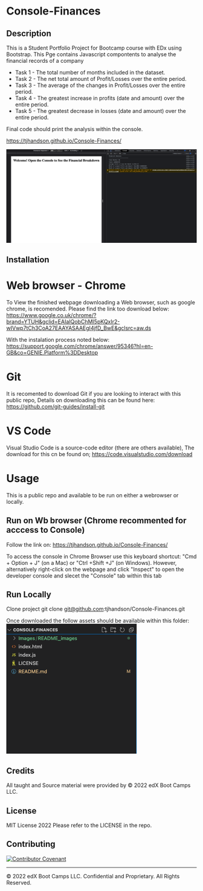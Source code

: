 # Console-Finances

## Description 

This is a Student Portfolio Project for Bootcamp course with EDx using Bootstrap. This Pge contains Javascript compontents to analyse the financial records of a company

* Task 1 - The total number of months included in the dataset.
* Task 2 - The net total amount of Profit/Losses over the entire period.
* Task 3 - The average of the changes in Profit/Losses over the entire period.
* Task 4 - The greatest increase in profits (date and amount) over the entire period.
* Task 5 - The greatest decrease in losses (date and amount) over the entire period.

Final code should print the analysis within the console.

https://tjhandson.github.io/Console-Finances/

![alt text](./Images/README_images/console-Finances_display.png)

## Installation

# Web browser - Chrome
To View the finished webpage downloading a Web browser, such as google chrome, is recomended. Please find the link too download below: https://www.google.co.uk/chrome/?brand=YTUH&gclid=EAIaIQobChMI5pKQxIr2-wIVwp7tCh3CoA27EAAYASAAEgI4jfD_BwE&gclsrc=aw.ds

With the instalation process noted below: https://support.google.com/chrome/answer/95346?hl=en-GB&co=GENIE.Platform%3DDesktop


# Git 
It is recomented to download Git if you are looking to interact with this public repo, Details on downloading this can be found here: https://github.com/git-guides/install-git

# VS Code
Visual Studio Code is a source-code editor (there are others available), The download for this cn be found on; https://code.visualstudio.com/download

# Usage 
This is a public repo and available to be run on either a webrowser or locally. 

## Run on Wb browser (Chrome recommented for acccess to Console)
Follow the link on: https://tjhandson.github.io/Console-Finances/

To access the console in Chrome Browser use this keyboard shortcut: "Cmd + Option + J" (on a Mac) or "Ctrl +Shift +J" (on Windows). 
However, alternatively right-click on the webpage and click "Inspect" to open the developer console and slecet the "Console" tab within this tab


## Run Locally 

Clone project
git clone git@github.com:tjhandson/Console-Finances.git

Once downloaded the follow assets should be available within this folder:
![alt text](./Images/README_images/console-Finances_contents.png)


## Credits

All taught and Source material were provided by © 2022 edX Boot Camps LLC.

## License

MIT License 2022 Please refer to the LICENSE in the repo.


## Contributing

[![Contributor Covenant](https://img.shields.io/badge/Contributor%20Covenant-2.1-4baaaa.svg)](code_of_conduct.md)



---

© 2022 edX Boot Camps LLC. Confidential and Proprietary. All Rights Reserved.